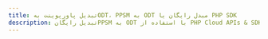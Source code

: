 ---title: تبدیل پاورپوینت بهODT، PPSM به ODT مبدل رایگان یا PHP SDKdescription: تبدیل رایگانPPSM به ODT با استفاده از PHP Cloud APIs & SDK. همچنین اسناد Microsoft PowerPoint را در Cloud ایجاد، ویرایش و رندر کنید.---